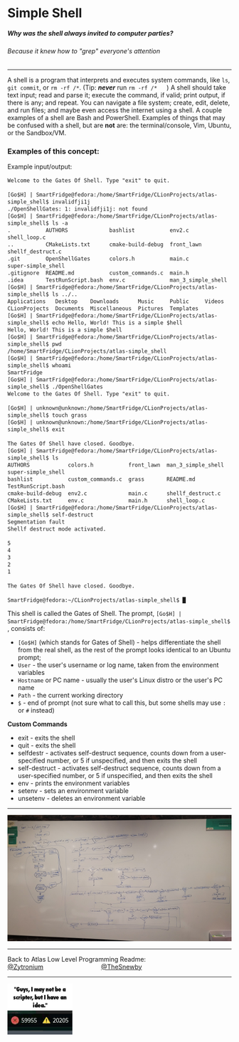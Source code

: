 # Simple Shell

##### Why was the shell always invited to computer parties?

###### Because it knew how to "grep" everyone's attention

---
A shell is a program that interprets and executes system commands,
like `ls`, `git commit`, or `rm -rf /*`. (Tip: ***never*** run `rm -rf /*   `)
A shell should take text input; read and parse it; execute the command,
if valid; print output, if there is any; and repeat. You can navigate
a file system; create, edit, delete, and run files; and maybe even access
the internet using a shell. A couple examples of a shell are Bash and
PowerShell. Examples of things that may be confused with a shell, but
are **not** are: the terminal/console, Vim, Ubuntu, or the Sandbox/VM.

### Examples of this concept:

Example input/output:
```
Welcome to the Gates Of Shell. Type "exit" to quit.

[Go$H] | SmartFridge@fedora:/home/SmartFridge/CLionProjects/atlas-simple_shell$ invalidfji1j
./OpenShellGates: 1: invalidfji1j: not found
[Go$H] | SmartFridge@fedora:/home/SmartFridge/CLionProjects/atlas-simple_shell$ ls -a
.           AUTHORS             bashlist           env2.c              shell_loop.c
..          CMakeLists.txt      cmake-build-debug  front_lawn          shellf_destruct.c
.git        OpenShellGates      colors.h           main.c              super-simple_shell
.gitignore  README.md           custom_commands.c  main.h
.idea       TestRunScript.bash  env.c              man_3_simple_shell
[Go$H] | SmartFridge@fedora:/home/SmartFridge/CLionProjects/atlas-simple_shell$ ls ../..
Applications   Desktop    Downloads      Music     Public     Videos
CLionProjects  Documents  Miscellaneous  Pictures  Templates
[Go$H] | SmartFridge@fedora:/home/SmartFridge/CLionProjects/atlas-simple_shell$ echo Hello, World! This is a simple $hell
Hello, World! This is a simple $hell
[Go$H] | SmartFridge@fedora:/home/SmartFridge/CLionProjects/atlas-simple_shell$ pwd
/home/SmartFridge/CLionProjects/atlas-simple_shell
[Go$H] | SmartFridge@fedora:/home/SmartFridge/CLionProjects/atlas-simple_shell$ whoami
SmartFridge
[Go$H] | SmartFridge@fedora:/home/SmartFridge/CLionProjects/atlas-simple_shell$ ./OpenShellGates
Welcome to the Gates Of Shell. Type "exit" to quit.

[Go$H] | unknown@unknown:/home/SmartFridge/CLionProjects/atlas-simple_shell$ touch grass
[Go$H] | unknown@unknown:/home/SmartFridge/CLionProjects/atlas-simple_shell$ exit

The Gates Of Shell have closed. Goodbye.
[Go$H] | SmartFridge@fedora:/home/SmartFridge/CLionProjects/atlas-simple_shell$ ls
AUTHORS            colors.h           front_lawn  man_3_simple_shell  super-simple_shell
bashlist           custom_commands.c  grass       README.md           TestRunScript.bash
cmake-build-debug  env2.c             main.c      shellf_destruct.c
CMakeLists.txt     env.c              main.h      shell_loop.c
[Go$H] | SmartFridge@fedora:/home/SmartFridge/CLionProjects/atlas-simple_shell$ self-destruct
Segmentation fault
Shellf destruct mode activated.

5
4
3
2
1

The Gates Of Shell have closed. Goodbye.

SmartFridge@fedora:~/CLionProjects/atlas-simple_shell$ █
```

This shell is called the Gates of Shell. The prompt, `[Go$H] | SmartFridge@fedora:/home/SmartFridge/CLionProjects/atlas-simple_shell$ `,
consists of:
- `[Go$H]` (which stands for Gates of Shell) - helps differentiate the shell
from the real shell, as the rest of the prompt looks
identical to an Ubuntu prompt;
- `User` - the user's username or log name, taken from the environment variables
- `Hostname` or PC name - usually the user's Linux distro or the user's PC name
- `Path` - the current working directory
- `$` - end of prompt (not sure what to call this, but some shells may use
`:` or `#` instead)

**Custom Commands**
- exit - exits the shell
- quit - exits the shell
- selfdestr - activates self-destruct sequence, counts down from a
user-specified number, or 5 if unspecified, and then exits the shell
- self-destruct - activates self-destruct sequence, counts down from a
user-specified number, or 5 if unspecified, and then exits the shell
- env - prints the environment variables
- setenv - sets an environment variable
- unsetenv - deletes an environment variable

---
![FlowChart.jpg](FlowChart.jpg)

---
Back to Atlas Low Level Programming Readme:
[@Zytronium](https://github.com/Zytronium/atlas-low_level_programming?tab=readme-ov-file#c---simple-shell-but-not-io-task-number-7-right-1)&nbsp;&nbsp;&nbsp;&nbsp;&nbsp;&nbsp;&nbsp;&nbsp;&nbsp;&nbsp;&nbsp;&nbsp;&nbsp;&nbsp;&nbsp;&nbsp;&nbsp;&nbsp;&nbsp;&nbsp;&nbsp;&nbsp;&nbsp;&nbsp;&nbsp;&nbsp;&nbsp;&nbsp;&nbsp;&nbsp;&nbsp;&nbsp;&nbsp;[@TheSnewby](https://github.com/TheSnewby/atlas-low_level_programming?tab=readme-ov-file#atlas-low_level_programming)

---
![error.gif](error.gif)
